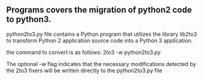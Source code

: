 Programs covers the migration of python2 code to python3.
-------------------------------------------------------------------

python2to3.py file contains a Python program that utilizes the library lib2to3 to transform Python 2 application source code
into  a Python 3 application.

the command to convert is as follows:
2to3 -w python2to3.py

The optional -w flag indicates that the necessary modifications detected by the 2to3 fixers
will be written directly to the python2to3.py file